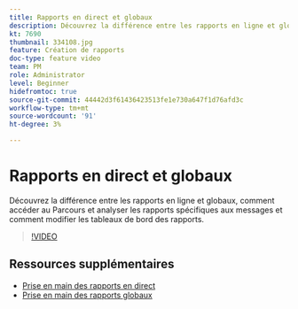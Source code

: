 ```yaml
---
title: Rapports en direct et globaux
description: Découvrez la différence entre les rapports en ligne et globaux, comment accéder au Parcours et analyser les rapports spécifiques aux messages et comment modifier les tableaux de bord des rapports.  
kt: 7690
thumbnail: 334108.jpg
feature: Création de rapports
doc-type: feature video
team: PM
role: Administrator
level: Beginner
hidefromtoc: true
source-git-commit: 44442d3f61436423513fe1e730a647f1d76afd3c
workflow-type: tm+mt
source-wordcount: '91'
ht-degree: 3%

---
```



# Rapports en direct et globaux

Découvrez la différence entre les rapports en ligne et globaux, comment accéder au Parcours et analyser les rapports spécifiques aux messages et comment modifier les tableaux de bord des rapports.  

>[!VIDEO](https://video.tv.adobe.com/v/334108?quality=12)

## Ressources supplémentaires

* [Prise en main des rapports en direct](https://experienceleague.adobe.com/docs/journey-optimizer/using/reporting/live-report/live-report.html)
* [Prise en main des rapports globaux](https://experienceleague.adobe.com/docs/journey-optimizer/using/reporting/global-report/global-report.html)

